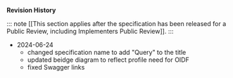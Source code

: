 **Revision History**

::: note 
[[This section applies after the specification has been released for a Public Review, including Implementers Public Review]].
:::

* 2024-06-24
  - changed specification name to add "Query" to the title
  - updated beidge diagram to reflect profile need for OIDF
  - fixed Swagger links